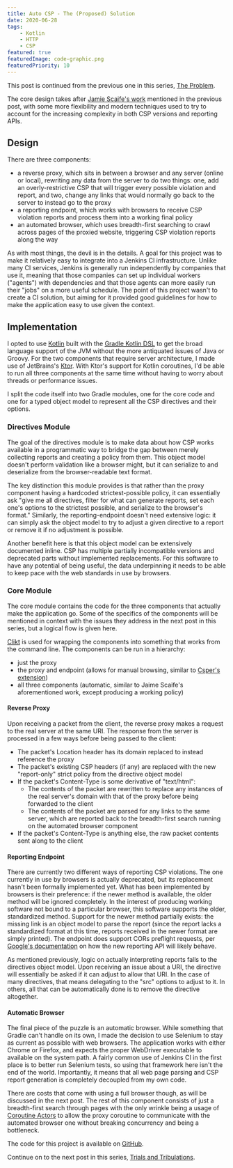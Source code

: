 ```yaml
---
title: Auto CSP - The (Proposed) Solution
date: 2020-06-28
tags:
    - Kotlin
    - HTTP
    - CSP
featured: true
featuredImage: code-graphic.png
featuredPriority: 10
---
```


This post is continued from the previous one in this series, [The Problem](/posts/projects/auto-csp/the-problem).

The core design takes after [Jamie Scaife's work](https://www.jamieweb.net/blog/testing-your-csp-using-travis-ci-and-headless-chrome-crawler/) mentioned in the previous post, with some more flexibility and modern techniques used to try to account for the increasing complexity in both CSP versions and reporting APIs.

## Design

There are three components:

-   a reverse proxy, which sits in between a browser and any server (online or local), rewriting any data from the server to do two things: one, add an overly-restrictive CSP that will trigger every possible violation and report, and two, change any links that would normally go back to the server to instead go to the proxy
-   a reporting endpoint, which works with browsers to receive CSP violation reports and process them into a working final policy
-   an automated browser, which uses breadth-first searching to crawl across pages of the proxied website, triggering CSP violation reports along the way

As with most things, the devil is in the details. A goal for this project was to make it relatively easy to integrate into a Jenkins CI infrastructure. Unlike many CI services, Jenkins is generally run independently by companies that use it, meaning that those companies can set up individual workers ("agents") with dependencies and that those agents can more easily run their "jobs" on a more useful schedule. The point of this project wasn't to create a CI solution, but aiming for it provided good guidelines for how to make the application easy to use given the context.

## Implementation

I opted to use [Kotlin](https://kotlinlang.org/) built with the [Gradle Kotlin DSL](https://docs.gradle.org/current/userguide/kotlin_dsl.html) to get the broad language support of the JVM without the more antiquated issues of Java or Groovy. For the two components that require server architecture, I made use of JetBrains's [Ktor](https://ktor.io/). With Ktor's support for Kotlin coroutines, I'd be able to run all three components at the same time without having to worry about threads or performance issues.

I split the code itself into two Gradle modules, one for the core code and one for a typed object model to represent all the CSP directives and their options.

### Directives Module

The goal of the directives module is to make data about how CSP works available in a programmatic way to bridge the gap between merely collecting reports and creating a policy from them. This object model doesn't perform validation like a browser might, but it can serialize to and deserialize from the browser-readable text format.

The key distinction this module provides is that rather than the proxy component having a hardcoded strictest-possible policy, it can essentially ask "give me all directives, filter for what can generate reports, set each one's options to the strictest possible, and serialize to the browser's format." Similarly, the reporting-endpoint doesn't need extensive logic: it can simply ask the object model to try to adjust a given directive to a report or remove it if no adjustment is possible.

Another benefit here is that this object model can be extensively documented inline. CSP has multiple partially incompatible versions and deprecated parts without implemented replacements. For this software to have any potential of being useful, the data underpinning it needs to be able to keep pace with the web standards in use by browsers.

### Core Module

The core module contains the code for the three components that actually make the application go. Some of the specifics of the components will be mentioned in context with the issues they address in the next post in this series, but a logical flow is given here.

[Clikt](https://ajalt.github.io/clikt/) is used for wrapping the components into something that works from the command line. The components can be run in a hierarchy:

-   just the proxy
-   the proxy and endpoint (allows for manual browsing, similar to [Csper's extension](https://csper.io/docs/generating-content-security-policy))
-   all three components (automatic, similar to Jaime Scaife's aforementioned work, except producing a working policy)

#### Reverse Proxy

Upon receiving a packet from the client, the reverse proxy makes a request to the real server at the same URI. The response from the server is processed in a few ways before being passed to the client:

-   The packet's Location header has its domain replaced to instead reference the proxy
-   The packet's existing CSP headers (if any) are replaced with the new "report-only" strict policy from the directive object model
-   If the packet's Content-Type is some derivative of "text/html":
    -   The contents of the packet are rewritten to replace any instances of the real server's domain with that of the proxy before being forwarded to the client
    -   The contents of the packet are parsed for any links to the same server, which are reported back to the breadth-first search running on the automated browser component
-   If the packet's Content-Type is anything else, the raw packet contents sent along to the client

#### Reporting Endpoint

There are currently two different ways of reporting CSP violations. The one currently in use by browsers is actually deprecated, but its replacement hasn't been formally implemented yet. What has been implemented by browsers is their preference: if the newer method is available, the older method will be ignored completely. In the interest of producing working software not bound to a particular browser, this software supports the older, standardized method. Support for the newer method partially exists: the missing link is an object model to parse the report (since the report lacks a standardized format at this time, reports received in the newer format are simply printed). The endpoint does support CORs preflight requests, per [Google's documentation](https://developers.google.com/web/updates/2018/09/reportingapi#header) on how the new reporting API will likely behave.

As mentioned previously, logic on actually interpreting reports falls to the directives object model. Upon receiving an issue about a URI, the directive will essentially be asked if it can adjust to allow that URI. In the case of many directives, that means delegating to the "src" options to adjust to it. In others, all that can be automatically done is to remove the directive altogether.

#### Automatic Browser

The final piece of the puzzle is an automatic browser. While something that Gradle can't handle on its own, I made the decision to use Selenium to stay as current as possible with web browsers. The application works with either Chrome or Firefox, and expects the proper WebDriver executable to available on the system path. A fairly common use of Jenkins CI in the first place is to better run Selenium tests, so using that framework here isn't the end of the world. Importantly, it means that all web page parsing and CSP report generation is completely decoupled from my own code.

There are costs that come with using a full browser though, as will be discussed in the next post. The rest of this component consists of just a breadth-first search through pages with the only wrinkle being a usage of [Coroutine Actors](https://kotlinlang.org/docs/reference/coroutines/shared-mutable-state-and-concurrency.html#actors) to allow the proxy coroutine to communicate with the automated browser one without breaking concurrency and being a bottleneck.

The code for this project is available on [GitHub](https://github.com/jack-r-warren/auto-csp).

Continue on to the next post in this series, [Trials and Tribulations](/posts/projects/auto-csp/trials-and-tribulations).
